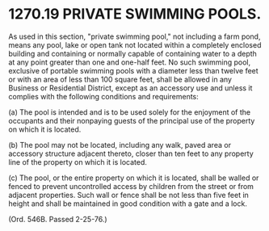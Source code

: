 1270.19 PRIVATE SWIMMING POOLS.
===============================

As used in this section, "private swimming pool," not including a farm
pond, means any pool, lake or open tank not located within a completely
enclosed building and containing or normally capable of containing water
to a depth at any point greater than one and one-half feet. No such
swimming pool, exclusive of portable swimming pools with a diameter less
than twelve feet or with an area of less than 100 square feet, shall be
allowed in any Business or Residential District, except as an accessory
use and unless it complies with the following conditions and
requirements:

​(a) The pool is intended and is to be used solely for the enjoyment of
the occupants and their nonpaying guests of the principal use of the
property on which it is located.

​(b) The pool may not be located, including any walk, paved area or
accessory structure adjacent thereto, closer than ten feet to any
property line of the property on which it is located.

​(c) The pool, or the entire property on which it is located, shall be
walled or fenced to prevent uncontrolled access by children from the
street or from adjacent properties. Such wall or fence shall be not less
than five feet in height and shall be maintained in good condition with
a gate and a lock.

(Ord. 546B. Passed 2-25-76.)
